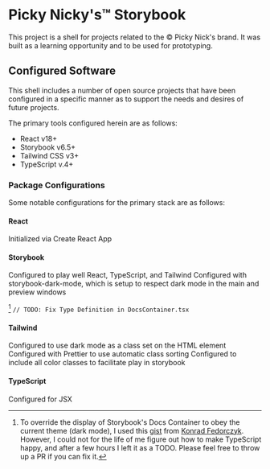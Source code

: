 # Picky Nicky's™ Storybook

This project is a shell for projects related to the © Picky Nick's brand.
It was built as a learning opportunity and to be used for prototyping.

## Configured Software

This shell includes a number of open source projects that have been configured in a
specific manner as to support the needs and desires of future projects.

The primary tools configured herein are as follows:

- React v18+
- Storybook v6.5+
- Tailwind CSS v3+
- TypeScript v.4+

### Package Configurations

Some notable configurations for the primary stack are as follows:

#### React

Initialized via Create React App

#### Storybook

Configured to play well React, TypeScript, and Tailwind
Configured with storybook-dark-mode, which is setup to respect dark mode in the main and preview windows

[^1] `// TODO: Fix Type Definition in DocsContainer.tsx`

#### Tailwind

Configured to use dark mode as a class set on the HTML element
Configured with Prettier to use automatic class sorting
Configured to include all color classes to facilitate play in storybook

#### TypeScript

Configured for JSX

[^1]: To override the display of Storybook's Docs Container to obey the current theme (dark mode), I used this [gist](https://gist.github.com/fedek6/2414c46b8a561b7416475bffce750178) from [Konrad Fedorczyk](https://github.com/fedek6). However, I could not for the life of me figure out how to make TypeScript happy, and after a few hours I left it as a TODO. Please feel free to throw up a PR if you can fix it.
